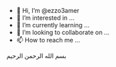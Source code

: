 - 👋 Hi, I’m @ezzo3amer
- 👀 I’m interested in ...
- 🌱 I’m currently learning ...
- 💞️ I’m looking to collaborate on ...
- 📫 How to reach me ...

<!---
ezzo3amer/ezzo3amer is a ✨ special ✨ repository because its `README.md` (this file) appears on your GitHub profile.
You can click the Preview link to take a look at your changes.
--->
بسم الله الرحمن الرحيم 
